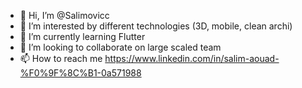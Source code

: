 - 👋 Hi, I’m @Salimovicc
- 👀 I’m interested by different technologies (3D, mobile, clean archi)
- 🌱 I’m currently learning Flutter
- 💞️ I’m looking to collaborate on large scaled team
- 📫 How to reach me https://www.linkedin.com/in/salim-aouad-%F0%9F%8C%B1-0a571988

<!---
Salimovicc/Salimovicc is a ✨ special ✨ repository because its `README.md` (this file) appears on your GitHub profile.
You can click the Preview link to take a look at your changes.
--->
